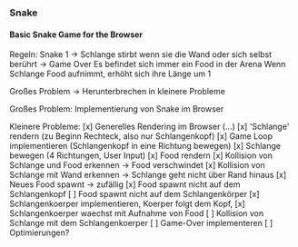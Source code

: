 ### Snake

#### Basic Snake Game for the Browser

Regeln:
    Snake 1 -> Schlange stirbt wenn sie die Wand oder sich selbst berührt -> Game Over
    Es befindet sich immer ein Food in der Arena
    Wenn Schlange Food aufnimmt, erhöht sich ihre Länge um 1

Großes Problem -> Herunterbrechen in kleinere Probleme

Großes Problem: Implementierung von Snake im Browser

Kleinere Probleme:
[x] Generelles Rendering im Browser (<canvas>...) 
[x] 'Schlange' rendern (zu Beginn Rechteck, also nur Schlangenkopf) 
[x] Game Loop implementieren (Schlangenkopf in eine Richtung bewegen) 
[x] Schlange bewegen (4 Richtungen, User Input)
[x] Food rendern 
[x] Kollision von Schlange und Food erkennen -> Food verschwindet 
[x] Kollision von Schlange mit Wand erkennen -> Schlange geht nicht über Rand hinaus
[x] Neues Food spawnt -> zufällig 
   [x] Food spawnt nicht auf dem Schlangenkopf
   [ ] Food spawnt nicht auf dem Schlangenkörper
[x] Schlangenkoerper implementieren, Koerper folgt dem Kopf, 
[x] Schlangenkoerper waechst mit Aufnahme von Food
[ ] Kollision von Schlange mit dem Schlangenkoerper
[ ] Game-Over implementeren
[ ] Optimierungen?
